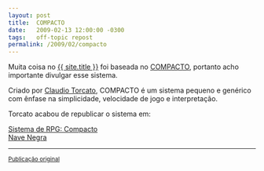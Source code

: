 ```yaml
---
layout: post
title:  COMPACTO
date:   2009-02-13 12:00:00 -0300
tags:   off-topic repost
permalink: /2009/02/compacto
---
```


Muita coisa no [{{ site.title }}](//hondaj.cacilhas.info/) foi baseada no
[COMPACTO](http://claudiotorcato.wordpress.com/2009/02/13/sistema-de-rpg-compacto/),
portanto acho importante divulgar esse sistema.

Criado por [Claudio Torcato](http://claudiotorcato.wordpress.com/), COMPACTO é
um sistema pequeno e genérico com ênfase na simplicidade, velocidade de jogo e
interpretação.

Torcato acabou de republicar o sistema em:

<div class="text-center">
  <a href="http://claudiotorcato.wordpress.com/2009/02/13/sistema-de-rpg-compacto/">
    Sistema de RPG: Compacto
  </a><br/>
  <a href="http://claudiotorcato.wordpress.com/2009/02/13/nave-negra/">
    Nave Negra
  </a>
</div>

--------------------------------------------------------------------------------

<div class="text-right">
  <small>
    <a href="http://khondaj.blogspot.com/2009/02/compacto.html">
      Publicação original
    </a>
  </small>
</div>
